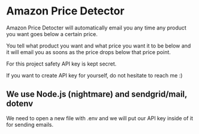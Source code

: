 # Amazon Price Detector
 Amazon Price Detocter will automatically email you any time any product you want goes below a certain price.
 
 You tell what product you want and what price you want it to be below and it will email you as soons as the price drops
 below that price point.

 For this project safety API key is kept secret.

 If you want to create API key for yourself, do not hesitate to reach me :)
 
## We use Node.js (nightmare) and sendgrid/mail, dotenv

 We need to open a new file with .env and we will put our API key inside of it for sending emails.
